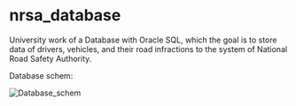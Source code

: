 # nrsa_database
University work of a Database with Oracle SQL, which the goal is to store data of drivers, vehicles, and their road infractions to the system of National Road Safety Authority. 

Database schem:

![Database_schem](https://user-images.githubusercontent.com/46601373/125133954-7e499a80-e0fe-11eb-81fe-807851e0a6ad.jpg)

